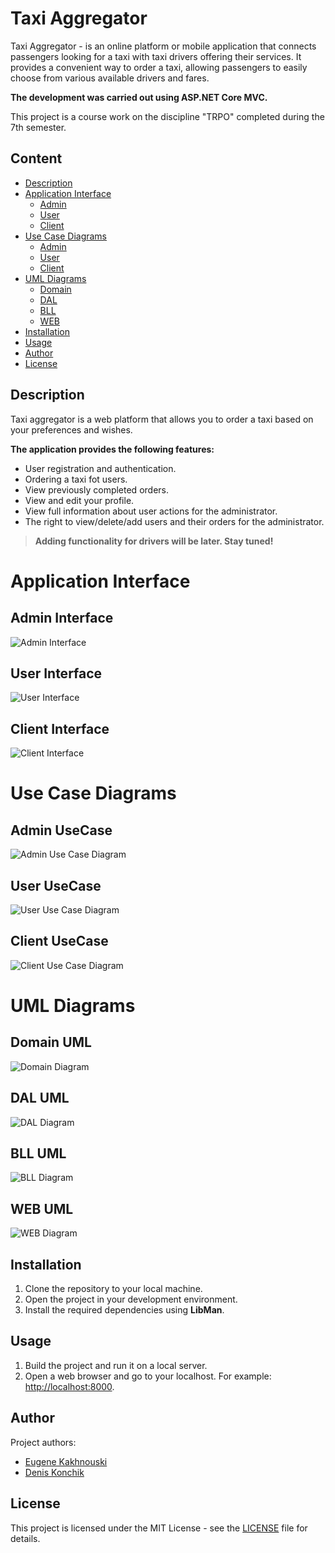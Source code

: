 # Taxi Aggregator

Taxi Aggregator - is an online platform or mobile application that connects passengers looking for a taxi with taxi drivers offering their services. It provides a convenient way to order a taxi, allowing passengers to easily choose from various available drivers and fares.

__The development was carried out using ASP.NET Core MVC.__

This project is a course work on the discipline "TRPO" completed during the 7th semester.



## Content

- [Description](#description)
- [Application Interface](#application-interface)
  - [Admin](#admin-interface)
  - [User](#user-interface)
  - [Client](#client-interface)
- [Use Case Diagrams](#use-case-diagrams)
  - [Admin](#admin-use-case-diagram)
  - [User](#user-use-case-diagram)
  - [Client](#client-use-case-diagram)
- [UML Diagrams](#uml-diagrams)
  - [Domain](#domain-diagram)
  - [DAL](#dal-diagram)
  - [BLL](#bll-diagram)
  - [WEB](#web-diagram)
- [Installation](#installation)
- [Usage](#usage)
- [Author](#author)
- [License](#license)



## Description

Taxi aggregator is a web platform that allows you to order a taxi based on your preferences and wishes.

__The application provides the following features:__
- User registration and authentication.
- Ordering a taxi fot users.
- View previously completed orders.
- View and edit your profile.
- View full information about user actions for the administrator.
- The right to view/delete/add users and their orders for the administrator.

>__Adding functionality for drivers will be later. Stay tuned!__




# Application Interface

## Admin Interface
![Admin Interface](media/Gifs/admin_demo.gif)

## User Interface
![User Interface](media/Gifs/user_demo.gif)

## Client Interface
![Client Interface](media/Gifs/client_demo.gif)


# Use Case Diagrams

## Admin UseCase
![Admin Use Case Diagram](media/UseCase/Admin.png)

## User UseCase
![User Use Case Diagram](media/UseCase/User.png)

## Client UseCase
![Client Use Case Diagram](media/UseCase/Client.png)


# UML Diagrams

## Domain UML
![Domain Diagram](media/UML/Domain.png)

## DAL UML
![DAL Diagram](media/UML/DAL.png)

## BLL UML
![BLL Diagram](media/UML/BLL.png)

## WEB UML
![WEB Diagram](media/UML/WEB.png)



## Installation

1. Clone the repository to your local machine.
2. Open the project in your development environment.
3. Install the required dependencies using __LibMan__.



## Usage

1. Build the project and run it on a local server.
2. Open a web browser and go to your localhost. 
    For example: [http://localhost:8000](http://localhost:8000).



## Author

Project authors: 
* [Eugene Kakhnouski](https://github.com/Kaxxa27)
* [Denis Konchik](https://github.com/denis-pptx)


## License

This project is licensed under the MIT License - see the [LICENSE](LICENSE.md) file for details.
